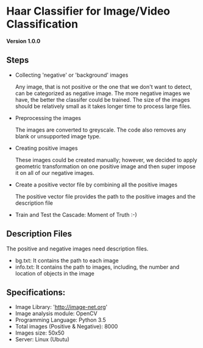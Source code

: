 # Haar Classifier for Image/Video Classification

**Version 1.0.0**

Steps
---

* Collecting 'negative' or 'background' images

	Any image, that is not positive or the one that we don't want to detect, can be categorized as negative image. The more negative images we have, the better the classifer could be trained. The size of the images should be relatively small as it takes longer time to process large files.

* Preprocessing the images

	The images are converted to greyscale. The code also removes any blank or unsupported image type.

* Creating positive images

	These images could be created manually; however, we decided to apply geometric transformation on one positive image and then super impose it on all of our negative images. 

* Create a positive vector file by combining all the positive images

	The positive vector file provides the path to the positive images and the description file

* Train and Test the Cascade: Moment of Truth :-)


Description Files
---

The positive and negative images need description files.
* bg.txt: It contains the path to each image
* info.txt: It contains the path to images, including, the number and location of objects in the image

Specifications: 
---

* Image Library: 'http://image-net.org'
* Image analysis module: OpenCV
* Programming Language: Python 3.5
* Total images (Positive & Negative): 8000
* Images size: 50x50
* Server: Linux (Ubutu)

